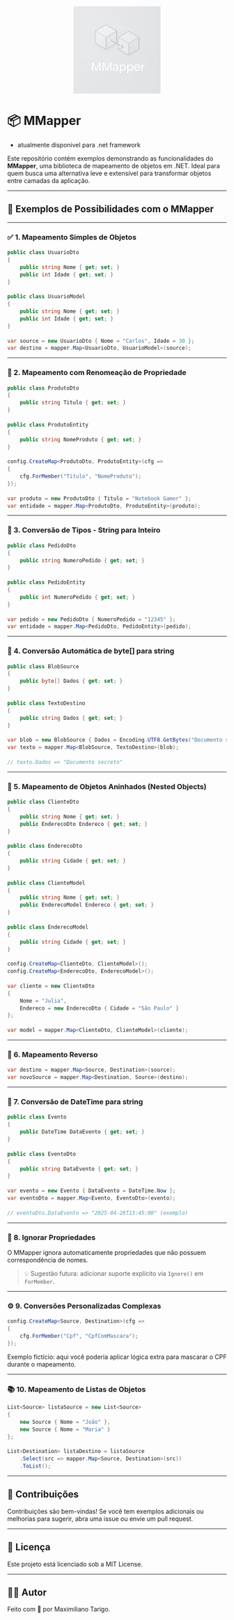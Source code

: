 <p align="center">
  <img src="mmapper_logo.png" alt="Minha Imagem" width="200">
</p>



# 📦 MMapper

- atualmente disponivel para .net framework

Este repositório contém exemplos demonstrando as funcionalidades do **MMapper**, uma biblioteca de mapeamento de objetos em .NET. Ideal para quem busca uma alternativa leve e extensível para transformar objetos entre camadas da aplicação.

---

## 🧪 Exemplos de Possibilidades com o MMapper

---

### ✅ 1. Mapeamento Simples de Objetos

```csharp
public class UsuarioDto
{
    public string Nome { get; set; }
    public int Idade { get; set; }
}

public class UsuarioModel
{
    public string Nome { get; set; }
    public int Idade { get; set; }
}

var source = new UsuarioDto { Nome = "Carlos", Idade = 30 };
var destino = mapper.Map<UsuarioDto, UsuarioModel>(source);
```

---

### 🔄 2. Mapeamento com Renomeação de Propriedade

```csharp
public class ProdutoDto
{
    public string Titulo { get; set; }
}

public class ProdutoEntity
{
    public string NomeProduto { get; set; }
}

config.CreateMap<ProdutoDto, ProdutoEntity>(cfg =>
{
    cfg.ForMember("Titulo", "NomeProduto");
});

var produto = new ProdutoDto { Titulo = "Notebook Gamer" };
var entidade = mapper.Map<ProdutoDto, ProdutoEntity>(produto);
```

---

### 🔢 3. Conversão de Tipos - String para Inteiro

```csharp
public class PedidoDto
{
    public string NumeroPedido { get; set; }
}

public class PedidoEntity
{
    public int NumeroPedido { get; set; }
}

var pedido = new PedidoDto { NumeroPedido = "12345" };
var entidade = mapper.Map<PedidoDto, PedidoEntity>(pedido);
```

---

### 💾 4. Conversão Automática de byte[] para string

```csharp
public class BlobSource
{
    public byte[] Dados { get; set; }
}

public class TextoDestino
{
    public string Dados { get; set; }
}

var blob = new BlobSource { Dados = Encoding.UTF8.GetBytes("Documento secreto") };
var texto = mapper.Map<BlobSource, TextoDestino>(blob);

// texto.Dados => "Documento secreto"
```

---

### 🧱 5. Mapeamento de Objetos Aninhados (Nested Objects)

```csharp
public class ClienteDto
{
    public string Nome { get; set; }
    public EnderecoDto Endereco { get; set; }
}

public class EnderecoDto
{
    public string Cidade { get; set; }
}

public class ClienteModel
{
    public string Nome { get; set; }
    public EnderecoModel Endereco { get; set; }
}

public class EnderecoModel
{
    public string Cidade { get; set; }
}

config.CreateMap<ClienteDto, ClienteModel>();
config.CreateMap<EnderecoDto, EnderecoModel>();

var cliente = new ClienteDto
{
    Nome = "Julia",
    Endereco = new EnderecoDto { Cidade = "São Paulo" }
};

var model = mapper.Map<ClienteDto, ClienteModel>(cliente);
```

---

### 🔁 6. Mapeamento Reverso

```csharp
var destino = mapper.Map<Source, Destination>(source);
var novoSource = mapper.Map<Destination, Source>(destino);
```

---

### 📅 7. Conversão de DateTime para string

```csharp
public class Evento
{
    public DateTime DataEvento { get; set; }
}

public class EventoDto
{
    public string DataEvento { get; set; }
}

var evento = new Evento { DataEvento = DateTime.Now };
var eventoDto = mapper.Map<Evento, EventoDto>(evento);

// eventoDto.DataEvento => "2025-04-28T13:45:00" (exemplo)
```

---

### 🚫 8. Ignorar Propriedades

O MMapper ignora automaticamente propriedades que não possuem correspondência de nomes.

> 💡 Sugestão futura: adicionar suporte explícito via `Ignore()` em `ForMember`.

---

### ⚙️ 9. Conversões Personalizadas Complexas

```csharp
config.CreateMap<Source, Destination>(cfg =>
{
    cfg.ForMember("Cpf", "CpfComMascara");
});
```

Exemplo fictício: aqui você poderia aplicar lógica extra para mascarar o CPF durante o mapeamento.

---

### 📚 10. Mapeamento de Listas de Objetos

```csharp
List<Source> listaSource = new List<Source> 
{ 
    new Source { Nome = "João" }, 
    new Source { Nome = "Maria" } 
};

List<Destination> listaDestino = listaSource
    .Select(src => mapper.Map<Source, Destination>(src))
    .ToList();
```

---

## 🤝 Contribuições

Contribuições são bem-vindas! Se você tem exemplos adicionais ou melhorias para sugerir, abra uma issue ou envie um pull request.

---

## 📜 Licença

Este projeto está licenciado sob a MIT License.

---

## 👨‍💻 Autor

Feito com 💙 por Maximiliano Tarigo.
